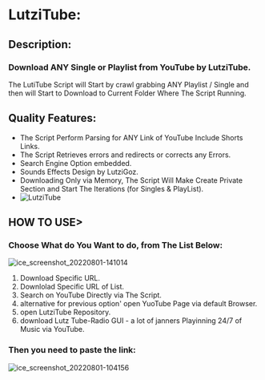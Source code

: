 # LutziTube:
## Description:
### Download ANY Single or Playlist from YouTube by LutziTube.
The LutiTube Script will Start by crawl grabbing ANY Playlist / Single and then will Start to Download to Current Folder Where The Script Running.

## Quality Features:
* The Script Perform Parsing for ANY Link of YouTube Include Shorts Links.
* The Script Retrieves errors and redirects or corrects any Errors.
* Search Engine Option embedded.
* Sounds Effects Design by LutziGoz.
* Downloading Only via Memory, The Script Will Make Create Private Section and Start The Iterations (for Singles & PlayList).
* ![LutziTube](https://user-images.githubusercontent.com/45577616/182126852-db903747-6012-423f-85b0-0d6fec00d551.gif)


## HOW TO USE>
### Choose What do You Want to do, from The List Below:
![ice_screenshot_20220801-141014](https://user-images.githubusercontent.com/45577616/182135702-2eb30172-f7fa-4ae1-aafe-6695c64751a3.png)

1. Download Specific URL.
2. Downlolad Specific URL of List.
3. Search on YouTube Directly via The Script.
4. alternative for previous option' open YuoTube Page via default Browser.
5. open LutziTube Repository.
6. download Lutz Tube-Radio GUI - a lot of janners Playinning 24/7 of Music via YouTube.
### Then you need to paste the link:
![ice_screenshot_20220801-104156](https://user-images.githubusercontent.com/45577616/182098424-3e84d1e3-8276-44a5-863d-81d4c137ebcf.png)
